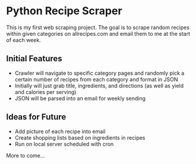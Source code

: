 # Python Recipe Scraper

This is my first web scraping project. The goal is to scrape random recipes within given categories on allrecipes.com and email them to me at the start of each week.

## Initial Features

* Crawler will navigate to specific category pages and randomly pick a certain number of recipes from each category and format in JSON
* Initially will just grab title, ingredients, and directions (as well as yield and calories per serving)
* JSON will be parsed into an email for weekly sending

## Ideas for Future

* Add picture of each recipe into email
* Create shopping lists based on ingredients in recipes
* Run on local server scheduled with cron

More to come... 
